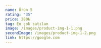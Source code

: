 ```yaml
---
name: Ürün 5
rating: "35"
price: 280₺
tag: En çok satılan
image: /images/product-img-1-1.png
secondImage: /images/product-img-1-2.png
link: https://google.com
---
```

